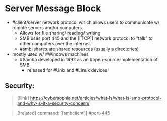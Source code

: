 
# Server Message Block
- #client/server network protocol which allows users to communicate w/ remote servers and/or computers.
	- Allows for file sharing/ reading/ writing
	- SMB uses port 445 and the [[TCP]] network protocol to “talk” to other computers over the internet.
	- #smb-shares are shared resources (usually a directories)
- mostly used w/ #Windows machines
	- #Samba developed in 1992 as an #open-source implementation of SMB
		- released for #Unix and #Linux devices

## Security:
>[!link]
>https://cybersophia.net/articles/what-is/what-is-smb-protocol-and-why-is-it-a-security-concern/

>[!related]
> command: [[smbclient]] 
#port-445 

